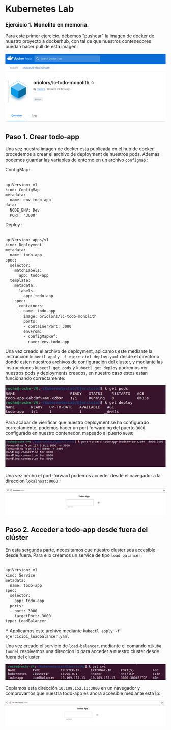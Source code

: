 # Kubernetes Lab 

### Ejercicio 1. Monolito en memoria.

Para este primer ejercicio, debemos "pushear" la imagen de docker de nuestro proyecto a dockerhub, con tal de que nuestros contenedores puedan hacer pull de esta imagen:

![image info](pics-md/ejercicio1-0.png)

## Paso 1. Crear todo-app

Una vez nuestra imagen de docker esta publicada en el hub de docker, procedemos a crear el archivo de deployment de nuestros pods. Ademas podemos guardar las variables de entorno en un archivo `configmap` : 

ConfigMap: 

```

apiVersion: v1
kind: ConfigMap
metadata:
  name: env-todo-app
data:
  NODE_ENV: Dev
  PORT: '3000'

```

Deploy : 

```

apiVersion: apps/v1
kind: Deployment
metadata:
  name: todo-app
spec:
  selector:
    matchLabels:
      app: todo-app
  template:
    metadata:
      labels:
        app: todo-app
    spec:
      containers:
      - name: todo-app
        image: oriolors/lc-todo-monolith
        ports:
        - containerPort: 3000
        envFrom:
        - configMapRef:
          name: env-todo-app

```

Una vez creado el archivo de deployment, aplicamos este mediante la instruccion `kubectl apply -f ejercicio1_deploy.yaml` desde el directorio donde esten nuestros archivos de configuración del cluster, y mediante las instrucciones `kubectl get pods` y  `kubectl get deploy` podremos ver nuestros pods y deployments creados, en nuestro caso estos estan funcionando correctamente: 

![image info](pics-md/ejercicio1-1.png)

Para acabar de vierificar que nuestro deployment se ha configurado correctamente, podemos hacer un port forwarding del puerto `3000` configurado en nuestro contenedor, mapeado al puerto `8000`:

![image info](pics-md/ejercicio1-2.png)

Una vez hecho el port-forward podemos acceder desde el navegador a la direccion `localhost:8000` : 

![image info](pics-md/ejercicio1-3.png)

 ## Paso 2. Acceder a todo-app desde fuera del clúster

En esta sergunda parte, necesitamos que nuestro cluster sea accesible desde fuera. Para ello creamos un service de tipo `load balancer`. 

```

apiVersion: v1
kind: Service
metadata:
  name: todo-app
spec:
  selector:
    app: todo-app
  ports:
  - port: 3000
    targetPort: 3000
type: LoadBalancer

```

Y Applicamos este archivo mediante `kubectl apply -f ejercicio1_loadbalancer.yaml`

Una vez creado el servicio de `load-balancer`, mediante el comando `mikube tunnel` resolvemos una direccion ip para acceder a nuestro cluster desde fuera del cluster.

![image info](pics-md/ejercicio1-4.png)

Copiamos esta dirección `10.109.152.13:3000` en un navegador y comprovamos que nuestra todo-app es ahora accesible mediante esta Ip: 

![image info](pics-md/ejercicio1-5.png)

